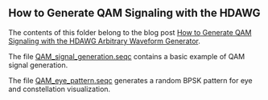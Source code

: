 ## How to Generate QAM Signaling with the HDAWG

The contents of this folder belong to the blog post [How to Generate QAM Signaling with the HDAWG Arbitrary Waveform Generator](https://www.zhinst.com/blogs/how-generate-qam-signaling-hdawg-arbitrary-waveform-generator).

The file [QAM_signal_generation.seqc](QAM_signal_generation.seqc) contains a basic example of QAM signal generation.

The file [QAM_eye_pattern.seqc](QAM_eye_pattern.seqc) generates a random BPSK pattern for eye and constellation visualization.
